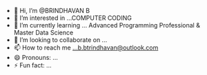 - 👋 Hi, I’m @BRINDHAVAN B
- 👀 I’m interested in ...COMPUTER CODING
- 🌱 I’m currently learning ... Advanced Programming Professional & Master Data Science
- 💞️ I’m looking to collaborate on ...
- 📫 How to reach me ...b.btrindhavan@outlook.com
- 😄 Pronouns: ...
- ⚡ Fun fact: ...

<!---
B3ROG/B3ROG is a ✨ special ✨ repository because its `README.md` (this file) appears on your GitHub profile.
You can click the Preview link to take a look at your changes.
--->
